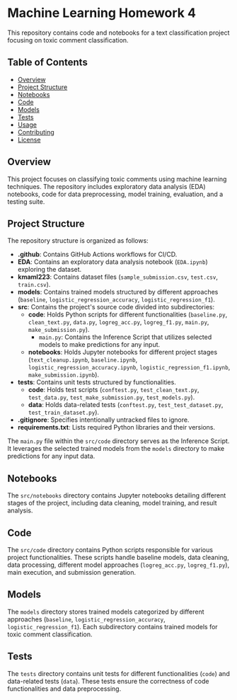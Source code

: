 # Machine Learning Homework 4

This repository contains code and notebooks for a text classification project focusing on toxic comment classification.

## Table of Contents

- [Overview](#overview)
- [Project Structure](#project-structure)
- [Notebooks](#notebooks)
- [Code](#code)
- [Models](#models)
- [Tests](#tests)
- [Usage](#usage)
- [Contributing](#contributing)
- [License](#license)

## Overview

This project focuses on classifying toxic comments using machine learning techniques. The repository includes exploratory data analysis (EDA) notebooks, code for data preprocessing, model training, evaluation, and a testing suite.

## Project Structure

The repository structure is organized as follows:

- **.github**: Contains GitHub Actions workflows for CI/CD.
- **EDA**: Contains an exploratory data analysis notebook (`EDA.ipynb`) exploring the dataset.
- **kmaml223**: Contains dataset files (`sample_submission.csv`, `test.csv`, `train.csv`).
- **models**: Contains trained models structured by different approaches (`baseline`, `logistic_regression_accuracy`, `logistic_regression_f1`).
- **src**: Contains the project's source code divided into subdirectories:
  - **code**: Holds Python scripts for different functionalities (`baseline.py`, `clean_text.py`, `data.py`, `logreg_acc.py`, `logreg_f1.py`, `main.py`, `make_submission.py`).
    - `main.py`: Contains the Inference Script that utilizes selected models to make predictions for any input.
  - **notebooks**: Holds Jupyter notebooks for different project stages (`text_cleanup.ipynb`, `baseline.ipynb`, `logistic_regression_accuracy.ipynb`, `logistic_regression_f1.ipynb`, `make_submission.ipynb`).
- **tests**: Contains unit tests structured by functionalities.
  - **code**: Holds test scripts (`conftest.py`, `test_clean_text.py`, `test_data.py`, `test_make_submission.py`, `test_models.py`).
  - **data**: Holds data-related tests (`conftest.py`, `test_test_dataset.py`, `test_train_dataset.py`).
- **.gitignore**: Specifies intentionally untracked files to ignore.
- **requirements.txt**: Lists required Python libraries and their versions.

The `main.py` file within the `src/code` directory serves as the Inference Script. It leverages the selected trained models from the `models` directory to make predictions for any input data.


## Notebooks

The `src/notebooks` directory contains Jupyter notebooks detailing different stages of the project, including data cleaning, model training, and result analysis.

## Code

The `src/code` directory contains Python scripts responsible for various project functionalities. These scripts handle baseline models, data cleaning, data processing, different model approaches (`logreg_acc.py`, `logreg_f1.py`), main execution, and submission generation.

## Models

The `models` directory stores trained models categorized by different approaches (`baseline`, `logistic_regression_accuracy`, `logistic_regression_f1`). Each subdirectory contains trained models for toxic comment classification.

## Tests

The `tests` directory contains unit tests for different functionalities (`code`) and data-related tests (`data`). These tests ensure the correctness of code functionalities and data preprocessing.